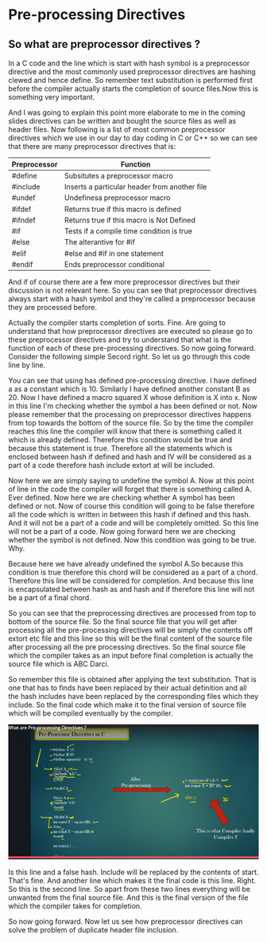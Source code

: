 # Pre-processing Directives


## So what are preprocessor directives ?

In a C code and the line which is start with hash symbol is a preprocessor directive and the most commonly used preprocessor directives are hashing clewed and hence define. So remember text substitution is performed first before the compiler actually starts the completion 
of source files.Now this is something very important.

And I was going to explain this point more elaborate to me in the coming slides directives can be written and bought the source files as well as header files. Now following is a list of most common preprocessor directives which we use in our day to day coding in C or C++ so we can see that there are many preprocessor directives that is:

|Preprocessor | Function |
|---|---|
|#define | Subsitutes a preprocessor macro|
|#include| Inserts a particular header from another file|
|#undef|Undefinesa  preprocessor macro|
|#ifdef|Returns true if this macro is defined|
|#ifndef|Returns true if this macro is Not Defined|
|#if|Tests if a compile time condition is true|
|#else|The alterantive for #if|
|#elif|#else and #if in one statement|
|#endif|Ends preprocessor conditional|

And if of course there are a few more preprocessor directives but their discussion is not relevant here. So you can see that preprocessor directives always start with a hash symbol and they're called a preprocessor because they are processed before.

Actually the compiler starts completion of sorts. Fine. Are going to understand that how preprocessor directives are executed so please go to these preprocessor directives and try to understand that what is the function of each of these pre-processing directives. So now going forward. Consider the following simple Secord right. So let us go through this code line by line.

You can see that using has defined pre-processing directive. I have defined a as a constant which is 10. Similarly I have defined another constant B as 20. Now I have defined a macro squared X whose definition is X into x. Now in this line I'm checking whether the symbol a has been defined or not. Now please remember that the processing on preprocessor directives happens from top towards the bottom of the source file. So by the time the compiler reaches this line the compiler will know that there is something called it which is already defined. Therefore this condition would be true and because this statement is true. Therefore all the statements which is enclosed between hash if defined and hash and IV will be considered as a part of a code therefore hash include extort at will be included.

Now here we are simply saying to undefine  the symbol A. Now at this point of line in the code the compiler will forget that there is something called A. Ever defined. Now here we are checking whether A symbol has been defined or not. Now of course this condition will going to be false therefore all the code which is written in between this hash if defined and this hash. And it will not be a part of a code and will be completely omitted. So this line will not be a part of a code. Now going forward here we are checking whether the symbol is not defined. Now this condition was going to be true. Why.

Because here we have already undefined the symbol A.So because this condition is true therefore this chord will be considered as a part of a chord. Therefore this line will be considered for completion. And because this line is encapsulated between hash as and hash and if therefore this line will not be a part of a final chord.

So you can see that the preprocessing directives are processed from top to bottom of the source file. So the final source file that you will get after processing all the pre-processing directives will be simply the contents off extort etc file and this line so this will be the final content of the source file after processing all the pre processing directives. So the final source file which the compiler takes as an input before final completion is actually the source file which is ABC Darci.

So remember this file is obtained after applying the text substitution. That is one that has to finds have been replaced by their actual definition and all the hash includes have been replaced by the corresponding files which they include. So the final code which make it to the final version of source file which will be compiled eventually by the compiler.

![Alt text](../images/Pre-processor_directives.PNG?raw=true "Title")


Is this line and a false hash. Include will be replaced by the contents of start. That's fine. And another line which makes it the final code is this line. Right. So this is the second line. So apart from these two lines everything will be unwanted from the final source file. And this is the final version of the file which the compiler takes for completion.

So now going forward. Now let us see how preprocessor directives can solve the problem of duplicate header file inclusion.
